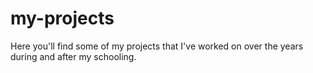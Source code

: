 # my-projects
Here you'll find some of my projects that I've worked on over the years during and after my schooling.
